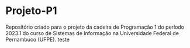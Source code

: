 # Projeto-P1
Repositório criado para o projeto da cadeira de Programação 1 do período 2023.1 do curso de Sistemas de Informação na Universidade Federal de Pernambuco (UFPE). 
teste
